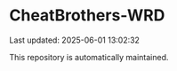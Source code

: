 # CheatBrothers-WRD

Last updated: 2025-06-01 13:02:32

This repository is automatically maintained.
